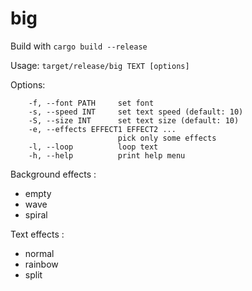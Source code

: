 # **big**

Build with `cargo build --release`

Usage: `target/release/big TEXT [options]`

Options:
```
    -f, --font PATH     set font
    -s, --speed INT     set text speed (default: 10)
    -S, --size INT      set text size (default: 10)
    -e, --effects EFFECT1 EFFECT2 ...
                        pick only some effects
    -l, --loop          loop text
    -h, --help          print help menu
```

Background effects :
 - empty
 - wave
 - spiral

Text effects :
 - normal
 - rainbow
 - split